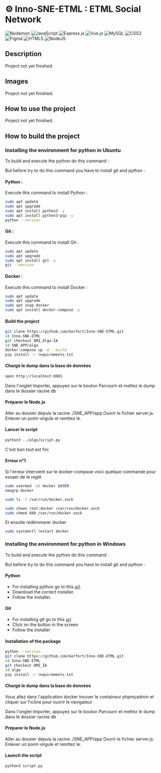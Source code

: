 # ⚙️ Inno-SNE-ETML : ETML Social Network
 ![Nodemon](https://img.shields.io/badge/NODEMON-%23323330.svg?style=for-the-badge&logo=nodemon&logoColor=%BBDEAD) ![JavaScript](https://img.shields.io/badge/javascript-%23323330.svg?style=for-the-badge&logo=javascript&logoColor=%23F7DF1E)  ![Express.js](https://img.shields.io/badge/express.js-%23404d59.svg?style=for-the-badge&logo=express&logoColor=%2361DAFB) ![Vue.js](https://img.shields.io/badge/vuejs-%2335495e.svg?style=for-the-badge&logo=vuedotjs&logoColor=%234FC08D)  ![MySQL](https://img.shields.io/badge/mysql-4479A1.svg?style=for-the-badge&logo=mysql&logoColor=white) 
![CSS3](https://img.shields.io/badge/css3-%231572B6.svg?style=for-the-badge&logo=css3&logoColor=white) ![Figma](https://img.shields.io/badge/figma-%23F24E1E.svg?style=for-the-badge&logo=figma&logoColor=white) ![HTML5](https://img.shields.io/badge/html5-%23E34F26.svg?style=for-the-badge&logo=html5&logoColor=white) ![NodeJS](https://img.shields.io/badge/node.js-6DA55F?style=for-the-badge&logo=node.js&logoColor=white)

## Description 
Project not yet finished.

## Images
Project not yet finished.

## How to use the project
Project not yet finished.

## How to build the project

### Installing the environment for python in Ubuntu

To build and execute the python do this command :

But before try to do this command you have to install git and python :

#### Python :

Execute this command to install Python :

```sh
sudo apt update
sudo apt upgrade
sudo apt install python3 -y
sudo apt install python3-pip -y
python --version
```

#### Git :

Execute this command to install Git :

```sh
sudo apt update
sudo apt upgrade
sudo apt install git -y
git --version
```

#### Docker :

Execute this command to install Docker :

```sh
sudo apt update
sudo apt upgrade
sudo apt snap docker
sudo apt install docker-compose -y
``` 

#### Build the project

```sh
git clone https://github.com/Gorfort/Inno-SNE-ETML.git
cd Inno-SNE-ETML
git checkout QMZ_Algo-IA
cd SNE_APP/algo
docker-compose up -d --build
pip install -r requirements.txt
```

#### Chargé le dump dans la base de données

```sh
open http://localhost:8081
```

Dans l'onglet Importer, appuyez sur le bouton Parcourir et mettez le dump dans le dossier racine db

#### Préparer le Node.js

Aller au dossier depuis la racine ./SNE_APP/app
Ouvrir le fichier server.js. Enlever un point-virgule et remttez le.

#### Lancer le script

```sh
python3 ../algo/script.py
```

C'est bon tout est fini

#### Erreur n°1

Si l'erreur intervient sur le docker-compsoe voici quelque commande pour essaer de le reglé

```sh
sudo usermod -aG docker $USER
newgrp docker
```

```sh
sudo ls -l /var/run/docker.sock

sudo chown root:docker /var/run/docker.sock
sudo chmod 660 /var/run/docker.sock
```

Et ensuite redémmarer docker

```sh
sudo systemctl restart docker
```

### Installing the environment for python in Windows

To build and execute the python do this command :

But before try to do this command you have to install git and python :

#### Python

* For installing python go to this [url](https://www.python.org/downloads/).
* Download the correct installer.
* Follow the installer.

#### Git

* For installing git go to this [url](https://git-scm.com/)
* Click on the button in the screen
* Follow the installer

#### Installation of the package

```sh
python --version
git clone https://github.com/Gorfort/Inno-SNE-ETML.git
cd Inno-SNE-ETML
git checkout QMZ_IA
cd algo
pip install -r requirements.txt
```

#### Chargé le dump dans la base de données

Vous allez dans l'application docker trouver le containeur phpmyadmin et cliquer sur l'icône pour ouvrir le navigateur

Dans l'onglet Importer, appuyez sur le bouton Parcourir et mettez le dump dans le dossier racine db

#### Préparer le Node.js

Aller au dossier depuis la racine ./SNE_APP/app
Ouvrir le fichier server.js. Enlever un point-virgule et remttez le.


#### Launch the script

```sh
python3 script.py
```
